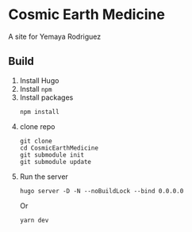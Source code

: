 # Cosmic Earth Medicine

A site for Yemaya Rodriguez

## Build

1. Install Hugo
2. Install `npm`
3. Install packages
    ```shell
    npm install
    ```
4. clone repo
    ```shell
    git clone
    cd CosmicEarthMedicine
    git submodule init
    git submodule update
    ```
5. Run the server
    ```shell
    hugo server -D -N --noBuildLock --bind 0.0.0.0
    ```
    Or
    ```shell
    yarn dev
    ```
